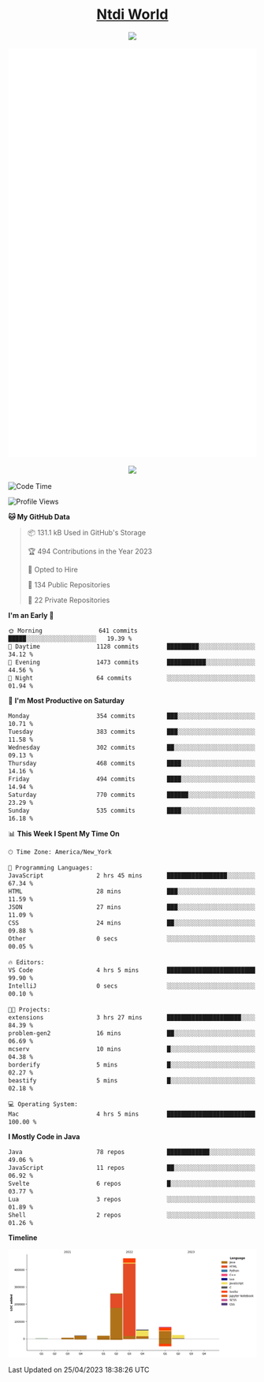 <h1 align="center"><a href="https://www.ntdi.world">Ntdi World</a></h1>
<p align="center">
  <a href="https://github.com/n-tdi"><img src="https://readme-typing-svg.herokuapp.com?lines=FullStack+Developer;Web+Developer;Open-Source+Enthusiast;Java+Developer;Spigot-API%20Developer;&center=true&width=500&height=50"></a>
</p>

<div align="center">
  <img src="/github-metrics.svg"></img>
  
  <img src="https://komarev.com/ghpvc/?username=n-tdi&color=green"></img>
</div>

<!-- May use later.. idk -->
<!-- <a href="http://www.github.com/n-tdi"><img src="https://github-readme-stats.vercel.app/api?username=n-tdi&show_icons=true&hide=&count_private=true&title_color=0891b2&text_color=ffffff&icon_color=0891b2&bg_color=1c1917&hide_border=true&show_icons=true" alt="n-tdi's GitHub stats" /></a> -->

<!--START_SECTION:waka-->
![Code Time](http://img.shields.io/badge/Code%20Time-238%20hrs%2056%20mins-blue)

![Profile Views](http://img.shields.io/badge/Profile%20Views-1-blue)

**🐱 My GitHub Data** 

> 📦 131.1 kB Used in GitHub's Storage 
 > 
> 🏆 494 Contributions in the Year 2023
 > 
> 💼 Opted to Hire
 > 
> 📜 134 Public Repositories 
 > 
> 🔑 22 Private Repositories 
 > 
**I'm an Early 🐤** 

```text
🌞 Morning                641 commits         █████░░░░░░░░░░░░░░░░░░░░   19.39 % 
🌆 Daytime                1128 commits        █████████░░░░░░░░░░░░░░░░   34.12 % 
🌃 Evening                1473 commits        ███████████░░░░░░░░░░░░░░   44.56 % 
🌙 Night                  64 commits          ░░░░░░░░░░░░░░░░░░░░░░░░░   01.94 % 
```
📅 **I'm Most Productive on Saturday** 

```text
Monday                   354 commits         ███░░░░░░░░░░░░░░░░░░░░░░   10.71 % 
Tuesday                  383 commits         ███░░░░░░░░░░░░░░░░░░░░░░   11.58 % 
Wednesday                302 commits         ██░░░░░░░░░░░░░░░░░░░░░░░   09.13 % 
Thursday                 468 commits         ████░░░░░░░░░░░░░░░░░░░░░   14.16 % 
Friday                   494 commits         ████░░░░░░░░░░░░░░░░░░░░░   14.94 % 
Saturday                 770 commits         ██████░░░░░░░░░░░░░░░░░░░   23.29 % 
Sunday                   535 commits         ████░░░░░░░░░░░░░░░░░░░░░   16.18 % 
```


📊 **This Week I Spent My Time On** 

```text
🕑︎ Time Zone: America/New_York

💬 Programming Languages: 
JavaScript               2 hrs 45 mins       █████████████████░░░░░░░░   67.34 % 
HTML                     28 mins             ███░░░░░░░░░░░░░░░░░░░░░░   11.59 % 
JSON                     27 mins             ███░░░░░░░░░░░░░░░░░░░░░░   11.09 % 
CSS                      24 mins             ██░░░░░░░░░░░░░░░░░░░░░░░   09.88 % 
Other                    0 secs              ░░░░░░░░░░░░░░░░░░░░░░░░░   00.05 % 

🔥 Editors: 
VS Code                  4 hrs 5 mins        █████████████████████████   99.90 % 
IntelliJ                 0 secs              ░░░░░░░░░░░░░░░░░░░░░░░░░   00.10 % 

🐱‍💻 Projects: 
extensions               3 hrs 27 mins       █████████████████████░░░░   84.39 % 
problem-gen2             16 mins             ██░░░░░░░░░░░░░░░░░░░░░░░   06.69 % 
mcserv                   10 mins             █░░░░░░░░░░░░░░░░░░░░░░░░   04.38 % 
borderify                5 mins              █░░░░░░░░░░░░░░░░░░░░░░░░   02.27 % 
beastify                 5 mins              █░░░░░░░░░░░░░░░░░░░░░░░░   02.18 % 

💻 Operating System: 
Mac                      4 hrs 5 mins        █████████████████████████   100.00 % 
```

**I Mostly Code in Java** 

```text
Java                     78 repos            ████████████░░░░░░░░░░░░░   49.06 % 
JavaScript               11 repos            ██░░░░░░░░░░░░░░░░░░░░░░░   06.92 % 
Svelte                   6 repos             █░░░░░░░░░░░░░░░░░░░░░░░░   03.77 % 
Lua                      3 repos             ░░░░░░░░░░░░░░░░░░░░░░░░░   01.89 % 
Shell                    2 repos             ░░░░░░░░░░░░░░░░░░░░░░░░░   01.26 % 
```



**Timeline**

![Lines of Code chart](https://raw.githubusercontent.com/n-tdi/n-tdi/main/assets/bar_graph.png)


 Last Updated on 25/04/2023 18:38:26 UTC
<!--END_SECTION:waka-->
